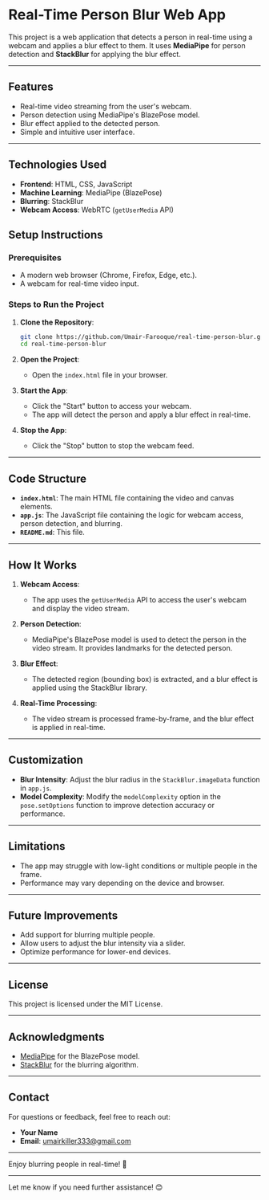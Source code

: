 # Real-Time Person Blur Web App

This project is a web application that detects a person in real-time using a webcam and applies a blur effect to them. It uses **MediaPipe** for person detection and **StackBlur** for applying the blur effect.

---

## Features

- Real-time video streaming from the user's webcam.
- Person detection using MediaPipe's BlazePose model.
- Blur effect applied to the detected person.
- Simple and intuitive user interface.

---

## Technologies Used

- **Frontend**: HTML, CSS, JavaScript
- **Machine Learning**: MediaPipe (BlazePose)
- **Blurring**: StackBlur
- **Webcam Access**: WebRTC (`getUserMedia` API)

## Setup Instructions

### Prerequisites

- A modern web browser (Chrome, Firefox, Edge, etc.).
- A webcam for real-time video input.

### Steps to Run the Project

1. **Clone the Repository**:
   ```bash
   git clone https://github.com/Umair-Farooque/real-time-person-blur.git
   cd real-time-person-blur
   ```

2. **Open the Project**:
   - Open the `index.html` file in your browser.

3. **Start the App**:
   - Click the "Start" button to access your webcam.
   - The app will detect the person and apply a blur effect in real-time.

4. **Stop the App**:
   - Click the "Stop" button to stop the webcam feed.

---

## Code Structure

- **`index.html`**: The main HTML file containing the video and canvas elements.
- **`app.js`**: The JavaScript file containing the logic for webcam access, person detection, and blurring.
- **`README.md`**: This file.

---

## How It Works

1. **Webcam Access**:
   - The app uses the `getUserMedia` API to access the user's webcam and display the video stream.

2. **Person Detection**:
   - MediaPipe's BlazePose model is used to detect the person in the video stream. It provides landmarks for the detected person.

3. **Blur Effect**:
   - The detected region (bounding box) is extracted, and a blur effect is applied using the StackBlur library.

4. **Real-Time Processing**:
   - The video stream is processed frame-by-frame, and the blur effect is applied in real-time.

---

## Customization

- **Blur Intensity**: Adjust the blur radius in the `StackBlur.imageData` function in `app.js`.
- **Model Complexity**: Modify the `modelComplexity` option in the `pose.setOptions` function to improve detection accuracy or performance.

---

## Limitations

- The app may struggle with low-light conditions or multiple people in the frame.
- Performance may vary depending on the device and browser.

---

## Future Improvements

- Add support for blurring multiple people.
- Allow users to adjust the blur intensity via a slider.
- Optimize performance for lower-end devices.

---

## License

This project is licensed under the MIT License.

---

## Acknowledgments

- [MediaPipe](https://mediapipe.dev/) for the BlazePose model.
- [StackBlur](https://github.com/flozz/StackBlur) for the blurring algorithm.

---

## Contact

For questions or feedback, feel free to reach out:  
- **Your Name**  
- **Email**: umairkiller333@gmail.com  

---

Enjoy blurring people in real-time! 🚀

---

Let me know if you need further assistance! 😊
